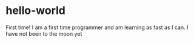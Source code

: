 # hello-world
First time!
I am a first time programmer and am learning as fast as I can.
I have not been to the moon yet
